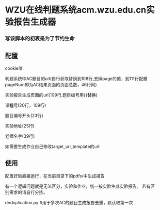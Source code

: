 # **WZU在线判题系统acm.wzu.edu.cn实验报告生成器**


### **写该脚本的初衷是为了节约生命**


## **配置**

cookie值

判题系统中AC题目的url(自行获取替换到108行,去掉page的值，到111行配置pageNum即为AC结果页面的页面总数，46行同)

实验报告生成页面的url(109行,题目编号用{}替换)

课程号(20行，109行)

题目编号开头(23行)

实验地址(25行)

老师名字(39行)

如需要生成作业自己修改target_url_template的url

## **使用**

配置好后直接运行，在当前目录下的pdfs/中生成报告

有一个逻辑问题就是无法区分，实验和作业，统一按实验生成实验报告。
若有区别需求的请自行分拣。

deduplication.py #用于多次AC的题目生成报告去重，默认取第一次

